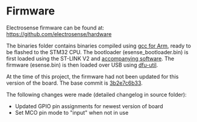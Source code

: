 # Firmware

Electrosense firmware can be found at: https://github.com/electrosense/hardware

The binaries folder contains binaries compiled using [gcc for Arm](https://developer.arm.com/tools-and-software/open-source-software/developer-tools/gnu-toolchain/gnu-rm/downloads/product-release), ready to be flashed to the STM32 CPU. The bootloader (esense_bootloader.bin) is first loaded using the ST-LINK V2 and [accompanying software](https://www.st.com/en/development-tools/stsw-link004.html). The firmware (esense.bin) is then loaded over USB using [dfu-util](http://dfu-util.sourceforge.net/).

At the time of this project, the firmware had not been updated for this version of the board.
The base commit is [3b2e7c6b33](https://github.com/electrosense/hardware/tree/3b2e7c6b335081feabfaab9ab29f9687f472fbd4).

The following changes were made (detailed changelog in source folder):
- Updated GPIO pin assignments for newest version of board
- Set MCO pin mode to "input" when not in use
